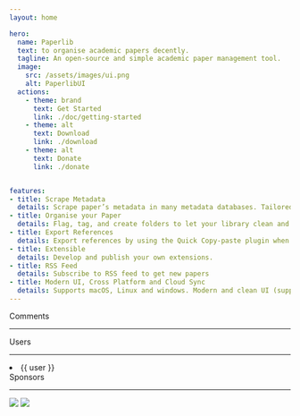 ```yaml
---
layout: home

hero:
  name: Paperlib
  text: to organise academic papers decently. 
  tagline: An open-source and simple academic paper management tool.
  image:
    src: /assets/images/ui.png
    alt: PaperlibUI
  actions:
    - theme: brand
      text: Get Started
      link: ./doc/getting-started
    - theme: alt
      text: Download
      link: ./download
    - theme: alt
      text: Donate
      link: ./donate


features:
- title: Scrape Metadata
  details: Scrape paper’s metadata in many metadata databases. Tailored for many disciplines (e.g., computer science, physics etc.). Especially, the precise metadata scraping for conference papers
- title: Organise your Paper
  details: Flag, tag, and create folders to let your library clean and tidy. Also support markdown and plain text notes
- title: Export References
  details: Export references by using the Quick Copy-paste plugin when you write your draft paper. Also supports Word plugin
- title: Extensible
  details: Develop and publish your own extensions.
- title: RSS Feed
  details: Subscribe to RSS feed to get new papers
- title: Modern UI, Cross Platform and Cloud Sync
  details: Supports macOS, Linux and windows. Modern and clean UI (supports darkmode). Access your library from everywhere with a sync database
---
```


<script setup>
import { VPTeamMembers } from 'vitepress/theme'

const members = [
  {
    avatar: 'https://avatars.githubusercontent.com/u/9260067?v=4',
    name: '@seon**inp',
    org: 'actionpower.kr',
    desc: 'Thank you for this great piece of software! Makes my life much easier. I have fond memories of iTunes and PaperLib is giving me similar vibes.',
  },
  {
    avatar: 'https://avatars.githubusercontent.com/u/6159411?v=4',
    name: '@Pe**Foo',
    org: 'Opera Inc.',
    desc: 'Thanks for your great work! I have been using this app the manage all my papers now and it is working really well!',
  },
  {
    avatar: 'https://avatars.githubusercontent.com/u/15147123?v=4',
    name: '@jis**qing',
    org: 'California Institute of Technology',
    desc: 'PaperLib is absolutely a great tool for paper management in many academic areas.',
  },

]

const users = [
  'AS201773 University of Warwick',
  'AS201773 Zhejiang University',
  'AS201773 Xiamen University',
  'AS201773 Ocean University of China',
  'AS46 Rutgers, The State University',
  'AS15496 Aalto University',
  'AS13371 Duke University',
  'AS3794 Texas A&M University',
  'AS23162 University of Kentucky',
  'AS15318 McGill University',
  'AS16643 Virginia Commonwealth University',
  'AS3999 The Pennsylvania State University',
  'AS24436 University of Queensland',
  'AS9419 Nanyang Technological University',
  'AS7582 University of Macau',
  'AS47 University of Southern California',
  'AS26934 University of Missouri-Columbia',
  'AS20162 University of Texas at Dallas',
  'AS1851 The University of Adelaide',
  'AS23859 University of New South Wales',
  'AS46543 University of Maryland at Baltimore',
  'AS56132 Monash University,',
  'AS42289 ITMO University',
  'AS2501 The University of Tokyo',
  'AS4158 City University of Hong Kong',
  'AS3363 Hong Kong University of Science and Technology',
  'AS17 Purdue University',
  'AS24371 Jilin University',
  'AS1706 University of Arizona',
  'AS2504 Kyoto University',
  'AS53403 Mount Royal University'
].map((user) => {
  return user.split(' ').slice(1).join(' ');
}).sort()
</script>

<div class="flex flex-col mt-20 px-6">
  <div class="m-auto text-2xl font-bold"> Comments </div>
  <hr class='max-w-[250px] w-[250px] mx-auto mt-4 mb-8' />
  <VPTeamMembers size="small" :members="members" />
</div>

<div class="flex flex-col mt-20">
  <div class="m-auto text-2xl font-bold"> Users </div>
  <hr class='max-w-[250px] w-[250px] mx-auto mt-4 mb-8' />
  <div class="m-auto grid lg:grid-cols-2 grid-cols-1 gap-2">
    <li v-for="(user, index) in users" :key="index">
      {{ user }}
    </li>
  </div>
</div>

<div class="flex flex-col mt-20">
  <div class="m-auto text-2xl font-bold"> Sponsors </div>
  <hr class='max-w-[250px] w-[250px] mx-auto mt-4 mb-8' />
  <div class="flex justify-center space-x-10">
    <img class="my-auto h-20 bg-white" src="/assets/images/sponsors/MacStadium.png" style="box-shadow: none" />
    <img class="my-auto h-10 bg-white" src="/assets/images/sponsors/digitalocean.svg" style="box-shadow: none" />
  </div>
</div>
